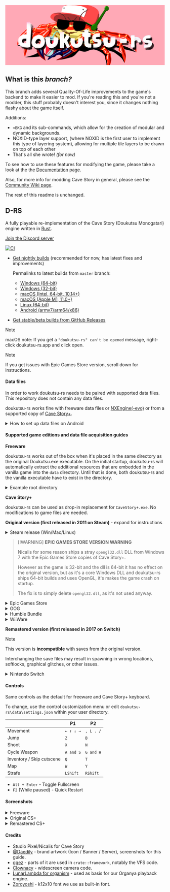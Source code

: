 ![doukutsu-rs](./res/cool_crab_banner_github.png)

What is this *branch?*
---

This branch adds several Quality-Of-Life improvements to the game's backend to make it easier to mod. If you're reading this and you're not a modder, this stuff probably doesn't interest you, since it changes nothing flashy about the game itself.

Additions:
- `<BKG` and its sub-commands, which allow for the creation of modular and dynamic backgrounds.
- NOXID-type layer support, (where NOXID is the first user to implement this type of layering system), allowing for multiple tile layers to be drawn on top of each other
- That's all she wrote! *(for now)*

To see how to use these features for modifying the game, please take a look at the the [Documentation](Documentation.md) page.

Also, for more info for modding Cave Story in general, please see the [Community Wiki page](https://wiki.doukutsu.club/).




The rest of this readme is unchanged.

D-RS
---

A fully playable re-implementation of the Cave Story (Doukutsu Monogatari) engine written
in [Rust](https://www.rust-lang.org/).

[Join the Discord server](https://discord.gg/fbRsNNB)

[![CI](https://github.com/doukutsu-rs/doukutsu-rs/actions/workflows/ci.yml/badge.svg?branch=master)](https://nightly.link/doukutsu-rs/doukutsu-rs/workflows/ci/master?preview)

- [Get nightly builds](https://nightly.link/doukutsu-rs/doukutsu-rs/workflows/ci/master?preview) (recommended for now, has latest fixes and improvements)

  Permalinks to latest builds from `master` branch:

  - [Windows (64-bit)](https://nightly.link/doukutsu-rs/doukutsu-rs/workflows/ci/master/doukutsu-rs_windows-x64.zip)
  - [Windows (32-bit)](https://nightly.link/doukutsu-rs/doukutsu-rs/workflows/ci/master/doukutsu-rs_windows-x32.zip)
  - [macOS (Intel, 64-bit, 10.14+)](https://nightly.link/doukutsu-rs/doukutsu-rs/workflows/ci/master/doukutsu-rs_mac-x64.zip)
  - [macOS (Apple M1, 11.0+)](https://nightly.link/doukutsu-rs/doukutsu-rs/workflows/ci/master/doukutsu-rs_mac-arm64.zip)
  - [Linux (64-bit)](https://nightly.link/doukutsu-rs/doukutsu-rs/workflows/ci/master/doukutsu-rs_linux-x64.zip)
  - [Android (armv7/arm64/x86)](https://nightly.link/doukutsu-rs/doukutsu-rs/workflows/ci/master/doukutsu-rs_android.zip)

- [Get stable/beta builds from GitHub Releases](https://github.com/doukutsu-rs/doukutsu-rs/releases)
  
> [!NOTE]
> macOS note: If you get a `"doukutsu-rs" can't be opened` message, right-click doukutsu-rs.app and click open.

> [!NOTE]
> If you get issues with Epic Games Store version, scroll down for instructions.

#### Data files

In order to work doukutsu-rs needs to be paired with supported data files. This repository does not contain any data
files.

doukutsu-rs works fine with freeware data files or [NXEngine(-evo)](https://github.com/nxengine/nxengine-evo) or from a
supported copy of [Cave Story+](https://www.nicalis.com/games/cavestory+).

<details>
  <summary>How to set up data files on Android</summary>
  
  If your phone has an app called **"Files"**:

  1. Launch this app.
  2. Press **☰** on the top left corner.
  3. Tap on **"doukutsu-rs game data"**.
  4. Copy your game data files to the opened folder.


  If your phone does not have this app:
  
  1. Install the **"Material Files"** app from *Hai Zhang* and launch it([Google Play](https://play.google.com/store/apps/details?id=me.zhanghai.android.files) | [F-Droid](https://f-droid.org/en/packages/me.zhanghai.android.files/) | [Github Releases](https://github.com/zhanghai/MaterialFiles/releases)).
  2. Press **☰** on the top left corner.
  3. Press **"+ Add storage"**.
  4. In the window that pops up, press **"External storage"**.
  5. Press **☰** on the top left corner.
  6. Tap on **"doukutsu-rs game data"**.
  7. Press the large blue button at the bottom labelled **"USE THIS FOLDER"**.
  8. Then click on **☰** in the top left corner again and open.
  9. Tap on **"files"** above **"+ Add storage"**.
  10. Copy your game data files to the opened folder.
</details>

#### Supported game editions and data file acquisition guides

**Freeware**

doukutsu-rs works out of the box when it's placed in the same directory as the original Doukutsu.exe executable. On the initial
startup, doukutsu-rs will automatically extract the additional resources that are embedded in the vanilla game into the `data`
directory. Until that is done, both doukutsu-rs and the vanilla executable have to exist in the directory.

<details>
<summary>Example root directory</summary>

![example root directory with doukutsu-rs and vanilla Cave Story](https://i.imgur.com/3dJ7WMB.png)

</details>

**Cave Story+**

doukutsu-rs can be used as drop-in replacement for `CaveStory+.exe`. No modifications to game files are needed.

**Original version (first released in 2011 on Steam)** - expand for instructions

<details>
<summary>Steam release (Win/Mac/Linux)</summary>

The `data` folder is in the same place across all platforms.

If you want to use doukutsu-rs as a substitute for Mac version of Cave Story+ (which at moment of writing doesn't work
on 10.15+ anymore), do the following:

1. Find the doukutsu-rs executable:
   - In AppVeyor builds, it's in `doukutsu-rs.app/Contents/MacOS/doukutsu-rs`
   - In your own builds, it's in `target/(release|debug)/doukutsu-rs`
2. Open Steam Library, select `Cave Story+`, press the `Manage` button (gear icon) and select `Properties...`
3. Select `Local Files` and press `Browse...`.
4. Open the `Cave Story+.app` bundle and navigate to `Contents/MacOS` directory.
5. Rename the `Cave Story+` executable to something else or delete it.
6. Copy the doukutsu-rs executable and rename it to `Cave Story+`.
7. Launch the game from Steam and enjoy!

![image](https://user-images.githubusercontent.com/53099651/155904982-eb6032d8-7a4d-4af7-ae6f-b69041ecfaa4.png)

</details>

>  [!WARNING]
> **EPIC GAMES STORE VERSION WARNING**
> 
> Nicalis for some reason ships a stray `opengl32.dll` DLL from Windows 7 with the Epic Games Store copies of Cave Story+.
> 
> However as the game is 32-bit and the dll is 64-bit it has no effect on the original version, but as it's a core Windows DLL and doukutsu-rs ships 64-bit builds and uses OpenGL, it's makes the game crash on startup.
> 
> The fix is to simply delete `opengl32.dll`, as it's not used anyway.

<details>
<summary>Epic Games Store</summary>

Check your default installation directory.

![image](https://user-images.githubusercontent.com/53099651/155905035-0080eace-bd98-4cf5-9628-c98334ea768c.png)

</details>

<details>
<summary>GOG</summary>

Check your default installation directory.

![image](https://user-images.githubusercontent.com/53099651/155906494-1e53f174-f12f-41be-ab53-8745cdf735b5.png)

</details>

<details>
<summary>Humble Bundle</summary>

The archive from Humble Bundle contains the necessary `data` folder, in the same folder as `CaveStory+.exe`.

![image](https://user-images.githubusercontent.com/96957561/156861929-7fa03951-442b-4277-b673-474189411103.png)

</details>

<details>
<summary>WiiWare</summary>

1. [Dump Your WiiWare `.wad`](https://wii.guide/dump-wads.html)
2. [Extract and decompress the `data` folder](https://docs.google.com/document/d/1hDNDgNl0cUDlFOQ_BUOq3QCGb7S0xfUxRoob-hfM-DY)
   Example of a [valid uncompressed `data` folder](https://user-images.githubusercontent.com/53099651/159585593-43fead24-b041-48f4-8332-be50d712310d.png)

</details>

**Remastered version (first released in 2017 on Switch)**

> [!NOTE]
> This version is **incompatible** with saves from the original version.
>
> Interchanging the save files may result in spawning in wrong locations, softlocks, graphical glitches, or other issues.

<details>
<summary>Nintendo Switch</summary>

Extract the `data` folder (contained in `romfs`) from your console using tool such as [nxdumptool](https://github.com/DarkMatterCore/nxdumptool).

**Important notes:**

- doukutsu-rs doesn't rely on the original ROM or executable, you just need the data files, go to `RomFS options` menu to just extract the files to SD card so you don't need to do any extra steps.
- Ensure you're dumping the files **with update included** (`Use update/DLC` option), as 1.0 isn't supported.

**Nintendo Switch homebrew port specific info**

If you're running the homebrew port (drshorizon.nro) on your Switch, you can avoid the dumping step, doukutsu-rs will
automatically detect and mount the data files if you run it over Cave Story+ in Title Override mode (hold `R` while starting CS+ and launch d-rs from hbmenu).

You can put your own data files in `/switch/doukutsu-rs/data` directory on SD Card, which will be overlayed over RomFS if
you run it in setup described above.

</details>

#### Controls

Same controls as the default for freeware and Cave Story+ keyboard.

To change, use the control customization menu or edit `doukutsu-rs\data\settings.json` within your user directory.

|                           | P1        | P2        |
| ------------------------- | --------- | --------- |
| Movement                  | `← ↑ ↓ →` | `, L . /` |
| Jump                      | `Z`       | `B`       |
| Shoot                     | `X`       | `N`       |
| Cycle Weapon              | `A and S` | `G and H` |
| Inventory / Skip cutscene | `Q`       | `T`       |
| Map                       | `W`       | `Y`       |
| Strafe                    | `LShift`  | `RShift`  |

- `Alt + Enter` - Toggle Fullscreen
- `F2` (While paused) - Quick Restart

#### Screenshots

<details>
<summary>Freeware</summary>

![JP Freeware 2](https://user-images.githubusercontent.com/53099651/155924461-c63afc93-a41f-4cfd-ac9f-8f021cebcb04.png)

![Toroko Fight Freeware](https://user-images.githubusercontent.com/53099651/155924215-d492907a-ed0e-4323-bd46-61745b8fb32a.png)

![No Lighting Freeware](https://user-images.githubusercontent.com/53099651/155923814-621cf29e-bb20-4680-a96d-f049aaef1f88.png)

</details>

<details>
<summary>Original CS+</summary>

![CS+ Sand Zone](https://user-images.githubusercontent.com/53099651/155923620-db230077-0df5-4de4-b086-be6b4dcbc6df.png)

![CS+ Showoff Outer Wall](https://user-images.githubusercontent.com/53099651/155920013-3967cd03-8d69-4fc5-8f1d-fe659ff2e953.png)

![CS+ Challenge](https://user-images.githubusercontent.com/53099651/155919381-7e8159a0-a7cf-461a-8be2-2ce864631299.png)

</details>

<details>
<summary>Remastered CS+</summary>

![Balcony Switch](https://user-images.githubusercontent.com/53099651/155918810-063c0f06-2d48-485f-8367-6337525deab7.png)

![Dogs Switch](https://github.com/doukutsu-rs/doukutsu-rs/assets/6276139/30ba01ae-375d-4488-98c4-98e3e8c7f187)

![Almond Switch](https://github.com/doukutsu-rs/doukutsu-rs/assets/6276139/42d4b6a3-4fc5-4aaf-9535-462c4c484dc7)

![Hell Switch](https://user-images.githubusercontent.com/53099651/155918602-62268274-c529-41c2-a87e-0c31e7874b94.png)

</details>

#### Credits

- Studio Pixel/Nicalis for Cave Story
- [@Daedily](https://twitter.com/Daedliy) - brand artwork (Icon / Banner / Server), screenshots for this guide.
- [ggez](https://github.com/ggez/ggez) - parts of it are used in `crate::framework`, notably the VFS code.
- [Clownacy](https://github.com/Clownacy) - widescreen camera code.
- [LunarLambda for organism](https://github.com/doukutsu-rs/organism) - used as basis for our Organya playback engine.
- [Zoroyoshi](http://z.apps.atjp.jp/k12x10/) - k12x10 font we use as built-in font.
